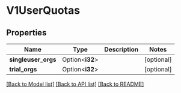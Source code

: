 # V1UserQuotas

## Properties

Name | Type | Description | Notes
------------ | ------------- | ------------- | -------------
**singleuser_orgs** | Option<**i32**> |  | [optional]
**trial_orgs** | Option<**i32**> |  | [optional]

[[Back to Model list]](../README.md#documentation-for-models) [[Back to API list]](../README.md#documentation-for-api-endpoints) [[Back to README]](../README.md)


